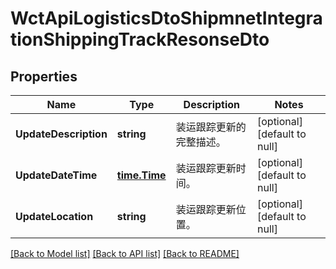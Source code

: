 # WctApiLogisticsDtoShipmnetIntegrationShippingTrackResonseDto

## Properties
Name | Type | Description | Notes
------------ | ------------- | ------------- | -------------
**UpdateDescription** | **string** | 装运跟踪更新的完整描述。 | [optional] [default to null]
**UpdateDateTime** | [**time.Time**](time.Time.md) | 装运跟踪更新时间。 | [optional] [default to null]
**UpdateLocation** | **string** | 装运跟踪更新位置。 | [optional] [default to null]

[[Back to Model list]](../README.md#documentation-for-models) [[Back to API list]](../README.md#documentation-for-api-endpoints) [[Back to README]](../README.md)

